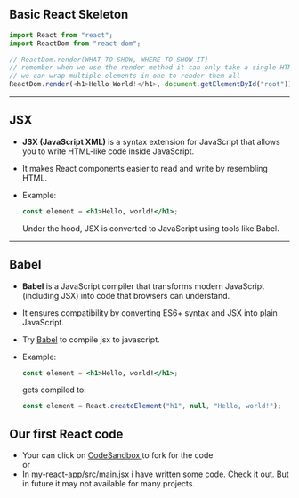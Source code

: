 ## Basic React Skeleton

```javascript
import React from "react";
import ReactDom from "react-dom";

// ReactDom.render(WHAT TO SHOW, WHERE TO SHOW IT)
// remember when we use the render method it can only take a single HTML element to render.
// we can wrap multiple elements in one to render them all
ReactDom.render(<h1>Hello World!</h1>, document.getElementById("root"));
```

---

## JSX
- **JSX (JavaScript XML)** is a syntax extension for JavaScript that allows you to write HTML-like code inside JavaScript.
- It makes React components easier to read and write by resembling HTML.
- Example:

  ```jsx
  const element = <h1>Hello, world!</h1>;
  ```
  Under the hood, JSX is converted to JavaScript using tools like Babel.

---

## Babel
- **Babel** is a JavaScript compiler that transforms modern JavaScript (including JSX) into code that browsers can understand.
- It ensures compatibility by converting ES6+ syntax and JSX into plain JavaScript.
- Try [Babel](https://babeljs.io/) to compile jsx to javascript.
- Example:

  ```jsx
  const element = <h1>Hello, world!</h1>;
  ```
  gets compiled to:

  ```javascript
  const element = React.createElement("h1", null, "Hello, world!");
  ```

## Our first React code
- Your can click on [CodeSandbox ](https://codesandbox.io/p/sandbox/introduction-to-jsx-forked-vqm4wh) to fork for the code   
  or
- In my-react-app/src/main.jsx i have written some code. Check it out. But in future it may not available for many projects.